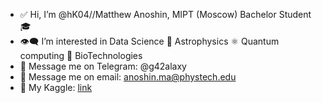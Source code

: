 - ✅  Hi, I’m @hK04//Matthew Anoshin, MIPT (Moscow) Bachelor Student 🎓 
- 👁‍🗨  I’m interested in Data Science 🌌 Astrophysics ⚛️ Quantum computing 🧬 BioTechnologies 
- 📳  Message me on Telegram:    @g42alaxy
- 📧  Message me on email: anoshin.ma@phystech.edu    
- 🧠  My Kaggle: [link](https://www.kaggle.com/matthewanoshin)

<!---
hK04/hK04 is a ✨ special ✨ repository because its `README.md` (this file) appears on your GitHub profile.
You can click the Preview link to take a look at your changes.
--->

